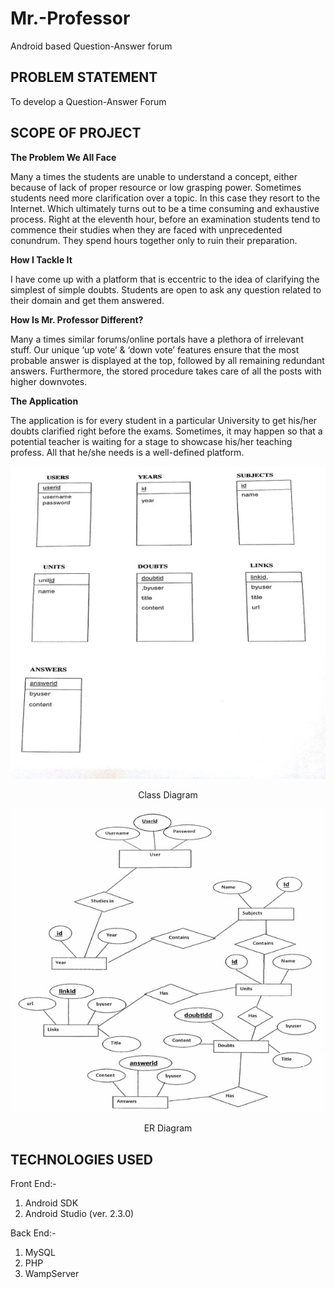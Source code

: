 # Mr.-Professor
Android based Question-Answer forum

<h2>PROBLEM STATEMENT</h2>
To develop a Question-Answer Forum

<h2>SCOPE OF PROJECT </h2>
<p><b>The Problem We All Face</b> </p>
<p>Many a times the students are unable to understand a concept, either because of lack of proper resource or low grasping power.
Sometimes students need more clarification over a topic. In this case they resort to the Internet. Which ultimately turns out to be a time consuming and exhaustive process. 
Right at the eleventh hour, before an examination students tend to commence their studies when they are faced with unprecedented conundrum. They spend hours together only to ruin their preparation.</p>

<p><b>How I Tackle It</b> </p>
<p>I have come up with a platform that is eccentric to the idea of clarifying the simplest of simple doubts.
Students are open to ask any question related to their domain and get them answered. </p>

<p><b>How Is Mr. Professor Different?</b></p>
<p>Many a times similar forums/online portals have a plethora of irrelevant stuff. 
Our  unique ‘up vote’ & ‘down vote’ features ensure that the most probable answer is displayed at the top, followed by all remaining redundant answers.
Furthermore, the stored procedure takes care of all the posts with higher downvotes.</p>

<p><b>The Application</b></p>
<p>The application is for every student in a particular University to get his/her doubts clarified right before the exams. 
Sometimes, it may happen so that a potential teacher is waiting for a stage to showcase his/her teaching profess.
All that he/she needs is a well-defined platform.</p>


![](Images/classDiagram.jpg)
 <p><center>Class Diagram</center> </p>


![](Images/ER.jpg)
<p><center>ER Diagram</center> </p>

<h2>TECHNOLOGIES USED</h2>
  Front End:-
  <ol>
    <li>Android SDK</li>
    <li>Android Studio (ver. 2.3.0)</li>
  </ol>
Back End:-
  <ol>
    <li>MySQL</li>
    <li>PHP</li>
    <li>WampServer</li>
  </ol>


